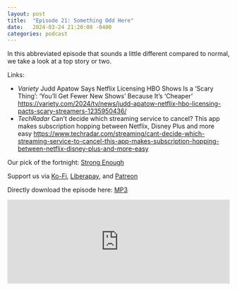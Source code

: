 ```yaml
---
layout: post
title:  "Episode 21: Something Odd Here"
date:   2024-03-24 21:20:00 -0400
categories: podcast
---
```

In this abbreviated episode that sounds a little different compared to normal, we take a look at a top story or two.

Links:  

+ *Variety* Judd Apatow Says Netflix Licensing HBO Shows Is a ‘Scary Thing’: ‘You’ll Get Fewer New Shows’ Because It’s ‘Cheaper’ <https://variety.com/2024/tv/news/judd-apatow-netflix-hbo-licensing-pacts-scary-streamers-1235950436/>   
+ *TechRadar* Can't decide which streaming service to cancel? This app makes subscription hopping between Netflix, Disney Plus and more easy <https://www.techradar.com/streaming/cant-decide-which-streaming-service-to-cancel-this-app-makes-subscription-hopping-between-netflix-disney-plus-and-more-easy>   

Our pick of the fortnight: [Strong Enough](https://tubitv.com/movies/726176/strong-enough?autoplay=false)

Support us via [Ko-Fi](https://ko-fi.com/smkellat), [Liberapay](https://liberapay.com/smkellat), and [Patreon](https://patreon.com/erielookingproductions)    

Directly download the episode here: [MP3](https://open.acast.com/public/streams/6410a80dec813e00110faed2/episodes/6600d18be414a60016977f8f.mp3)  

<iframe src="https://embed.acast.com/6410a80dec813e00110faed2/6600d18be414a60016977f8f?font-family=Exo%202&font-src=https%3A%2F%2Ffonts.googleapis.com%2Fcss%3Ffamily%3DExo%2B2" frameBorder="0" width="100%" height="190px"></iframe>
